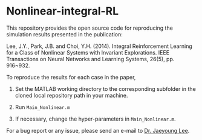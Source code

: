 # Nonlinear-integral-RL
This repository provides the open source code for reproducing the simulation results presented in the publication:

Lee, J.Y., Park, J.B. and Choi, Y.H. (2014). Integral Reinforcement Learning for a Class of Nonlinear Systems with Invariant Explorations. IEEE Transactions on Neural Networks and Learning Systems, 26(5), pp. 916~932.

To reproduce the results for each case in the paper, 

1. Set the MATLAB working directory to the corresponding subfolder in the cloned local repository path in your machine.
    
2. Run `Main_Nonlinear.m`

4. If necessary, change the hyper-parameters in `Main_Nonlinear.m`.

For a bug report or any issue, please send an e-mail to [Dr. Jaeyoung Lee](mailto:jyounglee@yonsei.ac.kr?subject=[GitHub:%20Nonlinear-integral-RL]%20Bug%20Report%20or%20Any%20Issues).
